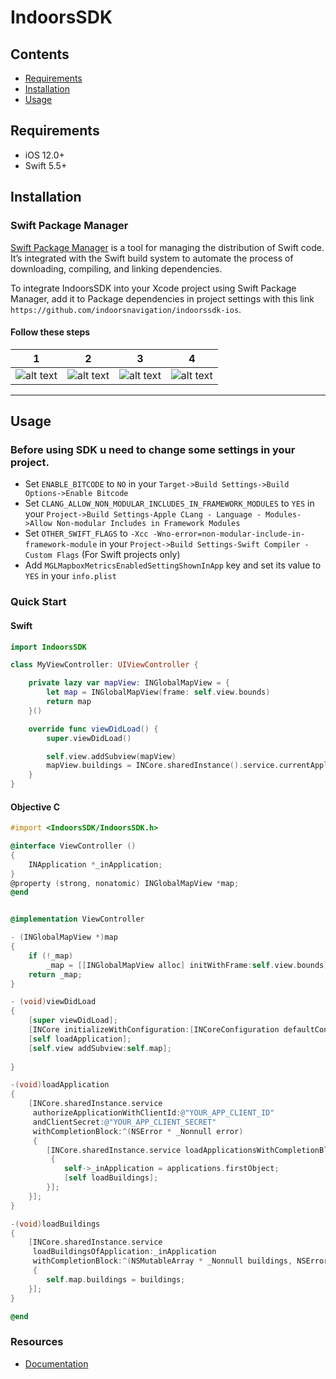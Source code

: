 # IndoorsSDK
## Contents

- [Requirements](#requirements)
- [Installation](#installation)
- [Usage](#usage)

## Requirements

- iOS 12.0+
- Swift 5.5+

## Installation

### Swift Package Manager

[Swift Package Manager](https://swift.org/package-manager/) is a tool for managing the distribution of Swift code. It’s integrated with the Swift build system to automate the process of downloading, compiling, and linking dependencies.

To integrate IndoorsSDK into your Xcode project using Swift Package Manager, add it to Package dependencies in project settings with this link ```https://github.com/indoorsnavigation/indoorssdk-ios```.

#### Follow these steps

1 | 2 | 3 | 4
--- | --- | --- | ---
![alt text](https://i.ibb.co/MBGt6Wb/2023-01-23-11-19-53.png "Adding dependecy to project in XCode") | ![alt text](https://i.ibb.co/JRzBXSB/2023-01-23-11-13-54.png "Searching for SDK") | ![alt text](https://i.ibb.co/TKhpS89/2023-01-23-11-20-49.png "") | ![alt text](https://i.ibb.co/QCv9L3r/2023-01-23-11-21-07.png "Final result")

---

## Usage

### Before using SDK u need to change some settings in your project.
* Set ```ENABLE_BITCODE``` to ```NO``` in your ```Target->Build Settings->Build Options->Enable Bitcode```
* Set ```CLANG_ALLOW_NON_MODULAR_INCLUDES_IN_FRAMEWORK_MODULES``` to ```YES``` in your ```Project->Build Settings-Apple CLang - Language - Modules->Allow Non-modular Includes in Framework Modules```
* Set ```OTHER_SWIFT_FLAGS``` to ```-Xcc -Wno-error=non-modular-include-in-framework-module``` in your ```Project->Build Settings-Swift Compiler - Custom Flags``` (For Swift projects only)
* Add ```MGLMapboxMetricsEnabledSettingShownInApp``` key and set its value to ```YES``` in your ```info.plist```

### Quick Start
#### Swift
```swift
import IndoorsSDK

class MyViewController: UIViewController {

    private lazy var mapView: INGlobalMapView = {
		let map = INGlobalMapView(frame: self.view.bounds)
		return map
	}()

    override func viewDidLoad() {
        super.viewDidLoad()

        self.view.addSubview(mapView)
        mapView.buildings = INCore.sharedInstance().service.currentApplication.buildings.firstObject
    }
}
```

#### Objective C
```objective-c
#import <IndoorsSDK/IndoorsSDK.h>

@interface ViewController ()
{
    INApplication *_inApplication;
}
@property (strong, nonatomic) INGlobalMapView *map;
@end


@implementation ViewController

- (INGlobalMapView *)map
{
	if (!_map)
		_map = [[INGlobalMapView alloc] initWithFrame:self.view.bounds];
	return _map;
}

- (void)viewDidLoad
{
    [super viewDidLoad];
    [INCore initializeWithConfiguration:[INCoreConfiguration defaultConfiguration]];
	[self loadApplication];
	[self.view addSubview:self.map];
	
}

-(void)loadApplication
{
	[INCore.sharedInstance.service
	 authorizeApplicationWithClientId:@"YOUR_APP_CLIENT_ID"
	 andClientSecret:@"YOUR_APP_CLIENT_SECRET"
	 withCompletionBlock:^(NSError * _Nonnull error)
	 {
		[INCore.sharedInstance.service loadApplicationsWithCompletionBlock:^(NSMutableArray * _Nonnull applications, NSError * _Nonnull error)
		 {
			self->_inApplication = applications.firstObject;
			[self loadBuildings];
		}];
	}];
}

-(void)loadBuildings
{
	[INCore.sharedInstance.service
	 loadBuildingsOfApplication:_inApplication
	 withCompletionBlock:^(NSMutableArray * _Nonnull buildings, NSError * _Nonnull error)
	 {
		self.map.buildings = buildings;
	}];
}

@end
```

### Resources

- [Documentation](https://inservice.indoorsnavi.pro/main/docs/chapter/54)

